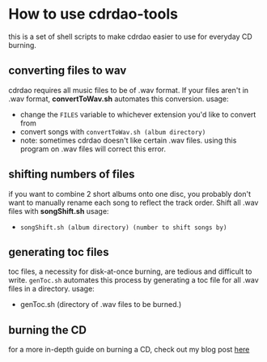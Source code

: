 # How to use cdrdao-tools
this is a set of shell scripts to make cdrdao easier to use for everyday CD burning.

## converting files to wav
cdrdao requires all music files to be of .wav format. 
If your files aren't in .wav format, **convertToWav.sh** automates this conversion.
usage:
- change the `FILES` variable to whichever extension you'd like to convert from
- convert songs with `convertToWav.sh (album directory)`
- note: sometimes cdrdao doesn't like certain .wav files. using this program on .wav files will correct this error.

## shifting numbers of files
if you want to combine 2 short albums onto one disc, you probably don't want to manually rename each song to reflect the track order. 
Shift all .wav files with **songShift.sh**
usage:
- `songShift.sh (album directory) (number to shift songs by)`

## generating toc files
toc files, a necessity for disk-at-once burning, are tedious and difficult to write. 
`genToc.sh` automates this process by generating a toc file for all .wav files in a directory. 
usage:
- genToc.sh (directory of .wav files to be burned.)

## burning the CD
for a more in-depth guide on burning a CD, check out my blog post [here](deadlink)

